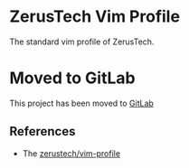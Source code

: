# ZerusTech Vim Profile #
The standard vim profile of ZerusTech.

# Moved to GitLab #
This project has been moved to [GitLab][1]

References
----------
* The [zerustech/vim-profile][1]

[1]: https://gitlab.cm/zerustech/vim-profile
